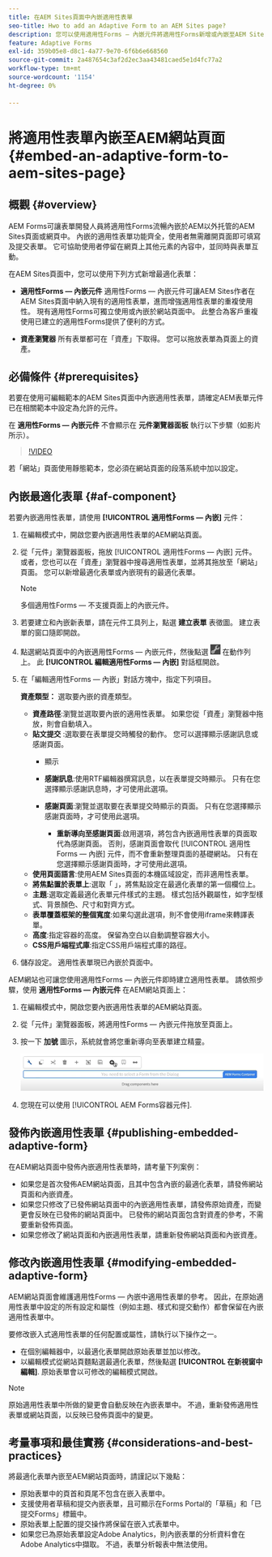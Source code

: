 ```yaml
---
title: 在AEM Sites頁面中內嵌適用性表單
seo-title: Hwo to add an Adaptive Form to an AEM Sites page?
description: 您可以使用適用性Forms — 內嵌元件將適用性Forms新增或內嵌至AEM Sites頁面，以填寫和提交表單，而不需離開AEM Sites頁面。
feature: Adaptive Forms
exl-id: 359b05e8-d8c1-4a77-9e70-6f6b6e668560
source-git-commit: 2a487654c3af2d2ec3aa43481caed5e1d4fc77a2
workflow-type: tm+mt
source-wordcount: '1154'
ht-degree: 0%

---
```


# 將適用性表單內嵌至AEM網站頁面 {#embed-an-adaptive-form-to-aem-sites-page}

## 概觀 {#overview}

AEM Forms可讓表單開發人員將適用性Forms流暢內嵌於AEM以外托管的AEM Sites頁面或網頁中。 內嵌的適用性表單功能齊全，使用者無需離開頁面即可填寫及提交表單。 它可協助使用者停留在網頁上其他元素的內容中，並同時與表單互動。



<!-- For information about embedding an Adaptive Form in an external web page, see [Embed Adaptive Form in external web page](/help/forms/using/embed-adaptive-form-external-web-page.md). -->

在AEM Sites頁面中，您可以使用下列方式新增最適化表單：

* **適用性Forms — 內嵌元件**
適用性Forms — 內嵌元件可讓AEM Sites作者在AEM Sites頁面中納入現有的適用性表單，進而增強適用性表單的重複使用性。 現有適用性Forms可獨立使用或內嵌於網站頁面中。 此整合為客戶重複使用已建立的適用性Forms提供了便利的方式。

* **資產瀏覽器**
所有表單都可在「資產」下取得。 您可以拖放表單為頁面上的資產。

## 必備條件 {#prerequisites}

若要在使用可編輯範本的AEM Sites頁面中內嵌適用性表單，請確定AEM表單元件已在相關範本中設定為允許的元件。

在 **適用性Forms — 內嵌元件** 不會顯示在 **元件瀏覽器面板** 執行以下步驟（如影片所示）。

>[!VIDEO](https://video.tv.adobe.com/v/3410544)

若「網站」頁面使用靜態範本，您必須在網站頁面的段落系統中加以設定。

## 內嵌最適化表單 {#af-component}

若要內嵌適用性表單，請使用 **[!UICONTROL 適用性Forms — 內嵌]** 元件：

1. 在編輯模式中，開啟您要內嵌適用性表單的AEM網站頁面。
1. 從「元件」瀏覽器面板，拖放 [!UICONTROL 適用性Forms — 內嵌] 元件。 或者，您也可以在「資產」瀏覽器中搜尋適用性表單，並將其拖放至「網站」頁面。 您可以新增最適化表單或內嵌現有的最適化表單。

   >[!NOTE]
   >
   >多個適用性Forms — 不支援頁面上的內嵌元件。

1. 若要建立和內嵌新表單，請在元件工具列上，點選 **建立表單** 表徵圖。 建立表單的窗口隨即開啟。

1. 點選網站頁面中的內嵌適用性Forms — 內嵌元件，然後點選 ![settings_icon](assets/settings_icon.png) 在動作列上。 此 **[!UICONTROL 編輯適用性Forms — 內嵌]** 對話框開啟。
1. 在「編輯適用性Forms — 內嵌」對話方塊中，指定下列項目。

   **資產類型：** 選取要內嵌的資產類型。
   * **資產路徑**:瀏覽並選取要內嵌的適用性表單。 如果您從「資產」瀏覽器中拖放，則會自動填入。
   * **貼文提交** :選取要在表單提交時觸發的動作。 您可以選擇顯示感謝訊息或感謝頁面。
      * 顯示

      * **感謝訊息**:使用RTF編輯器撰寫訊息，以在表單提交時顯示。 只有在您選擇顯示感謝訊息時，才可使用此選項。
      * **感謝頁面**:瀏覽並選取要在表單提交時顯示的頁面。 只有在您選擇顯示感謝頁面時，才可使用此選項。
         * **重新導向至感謝頁面**:啟用選項，將包含內嵌適用性表單的頁面取代為感謝頁面。 否則，感謝頁面會取代 [!UICONTROL 適用性Forms — 內嵌] 元件，而不會重新整理頁面的基礎網站。 只有在您選擇顯示感謝頁面時，才可使用此選項。
   * **使用頁面語言**:使用AEM Sites頁面的本機區域設定，而非適用性表單。
   * **將焦點置於表單上**:選取「 」，將焦點設定在最適化表單的第一個欄位上。
   * **主題**:選取定義最適化表單元件樣式的主題。 樣式包括外觀屬性，如字型樣式、背景顏色、尺寸和對齊方式。
   * **表單覆蓋框架的整個寬度**:如果勾選此選項，則不會使用iframe來轉譯表單。
   * **高度**:指定容器的高度。 保留為空白以自動調整容器大小。
   * **CSS用戶端程式庫**:指定CSS用戶端程式庫的路徑。

1. 儲存設定。 適用性表單現已內嵌於頁面中。

AEM網站也可讓您使用適用性Forms — 內嵌元件即時建立適用性表單。 請依照步驟，使用 **適用性Forms — 內嵌元件** 在AEM網站頁面上：
1. 在編輯模式中，開啟您要內嵌適用性表單的AEM網站頁面。
1. 從「元件」瀏覽器面板，將適用性Forms — 內嵌元件拖放至頁面上。
1. 按一下 **加號** 圖示，系統就會將您重新導向至表單建立精靈。

   ![適用性Forms — 內嵌元件](/help/forms/assets/aemformcontainer.png)

1. 您現在可以使用 [!UICONTROL AEM Forms容器元件].

## 發佈內嵌適用性表單 {#publishing-embedded-adaptive-form}

在AEM網站頁面中發佈內嵌適用性表單時，請考量下列案例：

* 如果您是首次發佈AEM網站頁面，且其中包含內嵌的最適化表單，請發佈網站頁面和內嵌資產。
* 如果您只修改了已發佈網站頁面中的內嵌適用性表單，請發佈原始資產，而變更會反映在已發佈的網站頁面中。 已發佈的網站頁面包含對資產的參考，不需要重新發佈頁面。
* 如果您修改了網站頁面和內嵌適用性表單，請重新發佈網站頁面和內嵌資產。

## 修改內嵌適用性表單  {#modifying-embedded-adaptive-form}

AEM網站頁面會維護適用性Forms — 內嵌中適用性表單的參考。 因此，在原始適用性表單中設定的所有設定和屬性（例如主題、樣式和提交動作）都會保留在內嵌適用性表單中。

要修改嵌入式適用性表單的任何配置或屬性，請執行以下操作之一。

* 在個別編輯器中，以最適化表單開啟原始表單並加以修改。
* 以編輯模式從網站頁麵點選最適化表單，然後點選 **[!UICONTROL 在新視窗中編輯]**. 原始表單會以可修改的編輯模式開啟。

>[!NOTE]
>
>原始適用性表單中所做的變更會自動反映在內嵌表單中。 不過，重新發佈適用性表單或網站頁面，以反映已發佈頁面中的變更。

## 考量事項和最佳實務 {#considerations-and-best-practices}

將最適化表單內嵌至AEM網站頁面時，請謹記以下幾點：

* 原始表單中的頁首和頁尾不包含在嵌入表單中。
* 支援使用者草稿和提交內嵌表單，且可顯示在Forms Portal的「草稿」和「已提交Forms」標籤中。
* 原始表單上配置的提交操作將保留在嵌入式表單中。
* 如果您已為原始表單設定Adobe Analytics，則內嵌表單的分析資料會在Adobe Analytics中擷取。 不過，表單分析報表中無法使用。
